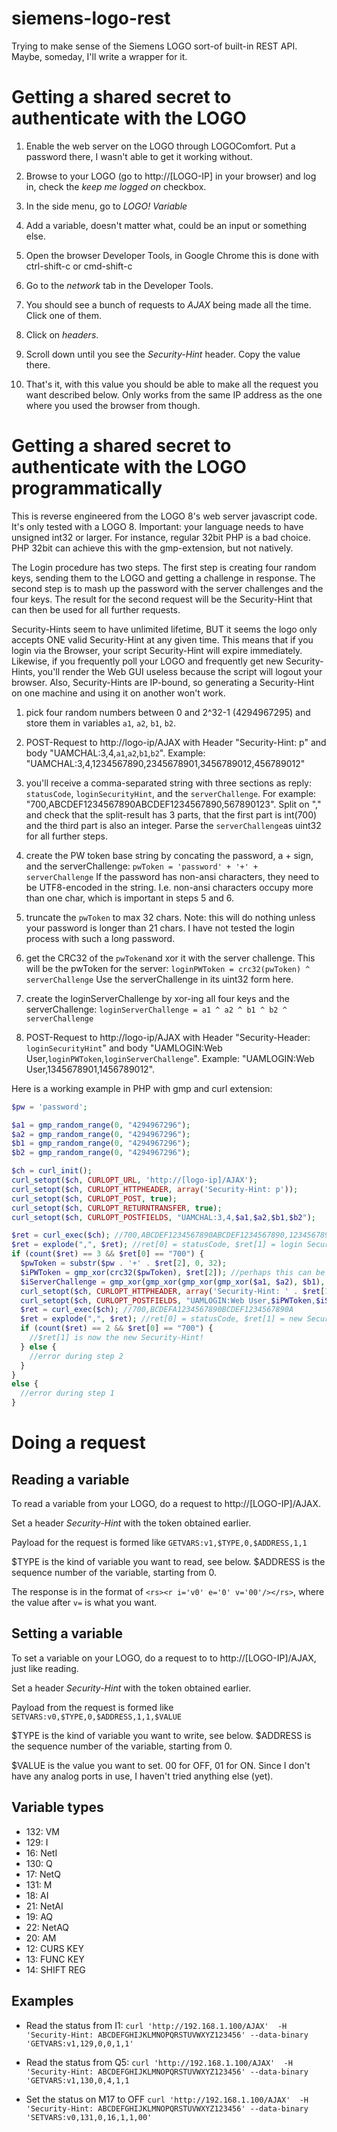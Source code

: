 # siemens-logo-rest
Trying to make sense of the Siemens LOGO sort-of built-in REST API. Maybe, someday, I'll write a wrapper for it.

# Getting a shared secret to authenticate with the LOGO

1. Enable the web server on the LOGO through LOGOComfort. Put a password there, I wasn't able to get it working without.

2. Browse to your LOGO (go to http://[LOGO-IP] in your browser) and log in, check the *keep me logged on* checkbox.

3. In the side menu, go to *LOGO! Variable*

4. Add a variable, doesn't matter what, could be an input or something else.

5. Open the browser Developer Tools, in Google Chrome this is done with ctrl-shift-c or cmd-shift-c

6. Go to the *network* tab in the Developer Tools.

7. You should see a bunch of requests to *AJAX* being made all the time. Click one of them.

8. Click on *headers*.

9. Scroll down until you see the *Security-Hint* header. Copy the value there.

10. That's it, with this value you should be able to make all the request you want described below. Only works from the same IP address as the one where you used the browser from though. 

# Getting a shared secret to authenticate with the LOGO programmatically

This is reverse engineered from the LOGO 8's web server javascript code. It's only tested with a LOGO 8. Important: your language needs to have unsigned int32 or larger. For instance, regular 32bit PHP is a bad choice. PHP 32bit can achieve this with the gmp-extension, but not natively.

The Login procedure has two steps. The first step is creating four random keys, sending them to the LOGO and getting a challenge in response. The second step is to mash up the password with the server challenges and the four keys. The result for the second request will be the Security-Hint that can then be used for all further requests.

Security-Hints seem to have unlimited lifetime, BUT it seems the logo only accepts ONE valid Security-Hint at any given time. This means that if you login via the Browser, your script Security-Hint will expire immediately. Likewise, if you frequently poll your LOGO and frequently get new Security-Hints, you'll render the Web GUI useless because the script will logout your browser. Also, Security-Hints are IP-bound, so generating a Security-Hint on one machine and using it on another won't work.

1. pick four random numbers between 0 and 2^32-1 (4294967295) and store them in variables `a1`, `a2`, `b1`, `b2`.

2. POST-Request to http://logo-ip/AJAX with Header "Security-Hint: p" and body "UAMCHAL:3,4,`a1`,`a2`,`b1`,`b2`". Example: "UAMCHAL:3,4,1234567890,2345678901,3456789012,456789012"

3. you'll receive a comma-separated string with three sections as reply: `statusCode`, `loginSecurityHint`, and the `serverChallenge`. For example: "700,ABCDEF1234567890ABCDEF1234567890,567890123". Split on "," and check that the split-result has 3 parts, that the first part is int(700) and the third part is also an integer. Parse the `serverChallenge`as uint32 for all further steps.

4. create the PW token base string by concating the password, a + sign, and the serverChallenge: 
`pwToken = 'password' + '+' + serverChallenge`
If the password has non-ansi characters, they need to be UTF8-encoded in the string. I.e. non-ansi characters occupy more than one char, which is important in steps 5 and 6.

5. truncate the `pwToken` to max 32 chars. Note: this will do nothing unless your password is longer than 21 chars. I have not tested the login process with such a long password.

6. get the CRC32 of the `pwToken`and xor it with the server challenge. This will be the pwToken for the server: `loginPWToken = crc32(pwToken) ^ serverChallenge`
Use the serverChallenge in its uint32 form here.

7. create the loginServerChallenge by xor-ing all four keys and the serverChallenge: `loginServerChallenge = a1 ^ a2 ^ b1 ^ b2 ^ serverChallenge`

8. POST-Request to http://logo-ip/AJAX with Header "Security-Header: `loginSecurityHint`" and body "UAMLOGIN:Web User,`loginPWToken`,`loginServerChallenge`". Example: "UAMLOGIN:Web User,1345678901,1456789012".

Here is a working example in PHP with gmp and curl extension:

```php
$pw = 'password';

$a1 = gmp_random_range(0, "4294967296");
$a2 = gmp_random_range(0, "4294967296");
$b1 = gmp_random_range(0, "4294967296");
$b2 = gmp_random_range(0, "4294967296");

$ch = curl_init();
curl_setopt($ch, CURLOPT_URL, 'http://[logo-ip]/AJAX');
curl_setopt($ch, CURLOPT_HTTPHEADER, array('Security-Hint: p'));
curl_setopt($ch, CURLOPT_POST, true);
curl_setopt($ch, CURLOPT_RETURNTRANSFER, true);
curl_setopt($ch, CURLOPT_POSTFIELDS, "UAMCHAL:3,4,$a1,$a2,$b1,$b2");

$ret = curl_exec($ch); //700,ABCDEF1234567890ABCDEF1234567890,1234567890
$ret = explode(",", $ret); //ret[0] = statusCode, $ret[1] = login Security-Hint, $ret[2] = serverChallenge
if (count($ret) == 3 && $ret[0] == "700") {
  $pwToken = substr($pw . '+' . $ret[2], 0, 32);
  $iPWToken = gmp_xor(crc32($pwToken), $ret[2]); //perhaps this can be buggy if crc32 returns an int larger than PHP_INT_MAX.
  $iServerChallenge = gmp_xor(gmp_xor(gmp_xor(gmp_xor($a1, $a2), $b1), $b2), $ret[2]);
  curl_setopt($ch, CURLOPT_HTTPHEADER, array('Security-Hint: ' . $ret[1]));
  curl_setopt($ch, CURLOPT_POSTFIELDS, "UAMLOGIN:Web User,$iPWToken,$iServerChallenge");
  $ret = curl_exec($ch); //700,BCDEFA1234567890BCDEF1234567890A
  $ret = explode(",", $ret); //ret[0] = statusCode, $ret[1] = new Security-Hint
  if (count($ret) == 2 && $ret[0] == "700") {
    //$ret[1] is now the new Security-Hint!
  } else {
    //error during step 2	
  }
}
else {
  //error during step 1
}
```

# Doing a request

## Reading a variable

To read a variable from your LOGO, do a request to http://[LOGO-IP]/AJAX.

Set a header *Security-Hint* with the token obtained earlier.

Payload for the request is formed like `GETVARS:v1,$TYPE,0,$ADDRESS,1,1`

$TYPE is the kind of variable you want to read, see below. $ADDRESS is the sequence number of the variable, starting from 0.

The response is in the format of `<rs><r i='v0' e='0' v='00'/></rs>`, where the value after `v=` is what you want.


## Setting a variable

To set a variable on your LOGO, do a request to to http://[LOGO-IP]/AJAX, just like reading.

Set a header *Security-Hint* with the token obtained earlier.

Payload from the request is formed like `SETVARS:v0,$TYPE,0,$ADDRESS,1,1,$VALUE`

$TYPE is the kind of variable you want to write, see below. $ADDRESS is the sequence number of the variable, starting from 0.

$VALUE is the value you want to set. 00 for OFF, 01 for ON. Since I don't have any analog ports in use, I haven't tried anything else (yet).

## Variable types

- 132: VM
- 129: I
- 16: NetI
- 130: Q
- 17: NetQ
- 131: M
- 18: AI
- 21: NetAI
- 19: AQ
- 22: NetAQ
- 20: AM
- 12: CURS KEY
- 13: FUNC KEY
- 14: SHIFT REG

## Examples

- Read the status from I1:
`curl 'http://192.168.1.100/AJAX'  -H 'Security-Hint: ABCDEFGHIJKLMNOPQRSTUVWXYZ123456' --data-binary 'GETVARS:v1,129,0,0,1,1'`

- Read the status from Q5:
`curl 'http://192.168.1.100/AJAX'  -H 'Security-Hint: ABCDEFGHIJKLMNOPQRSTUVWXYZ123456' --data-binary 'GETVARS:v1,130,0,4,1,1`

- Set the status on M17 to OFF
`curl 'http://192.168.1.100/AJAX'  -H 'Security-Hint: ABCDEFGHIJKLMNOPQRSTUVWXYZ123456' --data-binary 'SETVARS:v0,131,0,16,1,1,00'`

